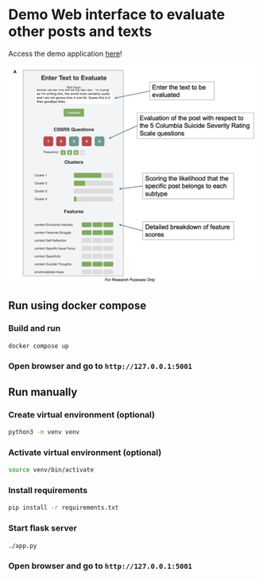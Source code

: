 # Demo Web interface to evaluate other posts and texts

Access the demo application [here](https://icfx.de/cssrs_demo/)!




<img src="../../data/tool.png" alt="Application Tool" width="500"/>



## Run using docker compose

### Build and run
```bash
docker compose up
```

### Open browser and go to `http://127.0.0.1:5001`

## Run manually

### Create virtual environment (optional)
```bash
python3 -m venv venv
```

### Activate virtual environment (optional)
```bash
source venv/bin/activate
```

### Install requirements
```bash
pip install -r requirements.txt
```

### Start flask server
```bash
./app.py
```

### Open browser and go to `http://127.0.0.1:5001`